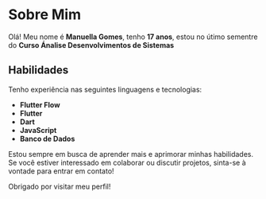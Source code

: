 # Sobre Mim

Olá! Meu nome é **Manuella Gomes**, tenho **17 anos**, estou no útimo sementre do **Curso Ánalise Desenvolvimentos de Sistemas**

## Habilidades

Tenho experiência nas seguintes linguagens e tecnologias:

- **Flutter Flow**
- **Flutter**
- **Dart**
- **JavaScript**
- **Banco de Dados**


Estou sempre em busca de aprender mais e aprimorar minhas habilidades. Se você estiver interessado em colaborar ou discutir projetos, sinta-se à vontade para entrar em contato!

Obrigado por visitar meu perfil!


